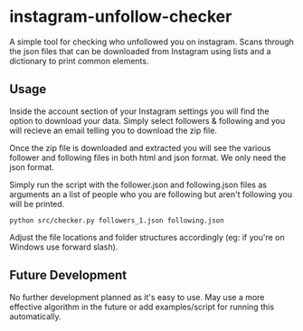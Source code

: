 # instagram-unfollow-checker
A simple tool for checking who unfollowed you on instagram. Scans through the json files that can be downloaded from Instagram using lists and a dictionary to print common elements.


## Usage

Inside the account section of your Instagram settings you will find the option to download your data. Simply select followers & following and you will recieve an email telling you to download the zip file.

Once the zip file is downloaded and extracted you will see the various follower and following files in both html and json format. We only need the json format.

Simply run the script with the follower.json and following.json files as arguments an a list of people who you are following but aren't following you will be printed.

    python src/checker.py followers_1.json following.json

Adjust the file locations and folder structures accordingly (eg: if you're on Windows use forward slash).


## Future Development

No further development planned as it's easy to use. May use a more effective algorithm in the future or add examples/script for running this automatically.
